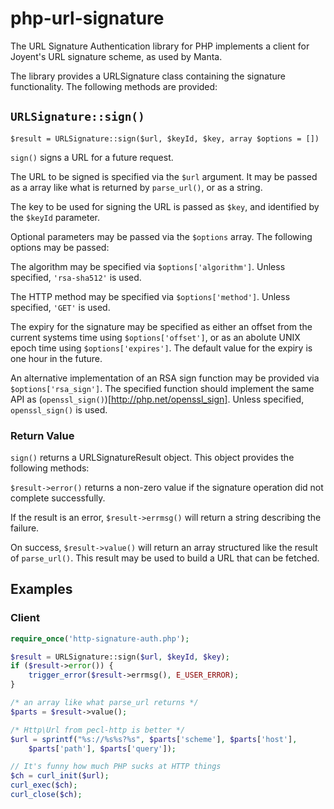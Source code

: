 # php-url-signature

The URL Signature Authentication library for PHP implements a client
for Joyent's URL signature scheme, as used by Manta.

The library provides a URLSignature class containing the signature
functionality. The following methods are provided:

## `URLSignature::sign()`

~~~{.php}
$result = URLSignature::sign($url, $keyId, $key, array $options = [])
~~~

`sign()` signs a URL for a future request.

The URL to be signed is specified via the `$url` argument. It may
be passed as a array like what is returned by `parse_url()`, or as
a string.

The key to be used for signing the URL is passed as `$key`, and
identified by the `$keyId` parameter.

Optional parameters may be passed via the `$options` array. The
following options may be passed:

The algorithm may be specified via `$options['algorithm']`. Unless
specified, `'rsa-sha512'` is used.

The HTTP method may be specified via `$options['method']`. Unless
specified, `'GET'` is used.

The expiry for the signature may be specified as either an offset
from the current systems time using `$options['offset']`, or as an
abolute UNIX epoch time using `$options['expires']`. The default
value for the expiry is one hour in the future.

An alternative implementation of an RSA sign function may be provided
via `$options['rsa_sign']`. The specified function should implement
the same API as (`openssl_sign()`)[http://php.net/openssl_sign].
Unless specified, `openssl_sign()` is used.

### Return Value

`sign()` returns a URLSignatureResult object. This object provides
the following methods:

`$result->error()` returns a non-zero value if the signature
operation did not complete successfully.

If the result is an error, `$result->errmsg()` will return a string
describing the failure.

On success, `$result->value()` will return an array structured like
the result of `parse_url()`. This result may be used to build a URL
that can be fetched.

## Examples

### Client

```php
require_once('http-signature-auth.php');

$result = URLSignature::sign($url, $keyId, $key);
if ($result->error()) {
	trigger_error($result->errmsg(), E_USER_ERROR);
}

/* an array like what parse_url returns */
$parts = $result->value();

/* Http\Url from pecl-http is better */
$url = sprintf("%s://%s%s?%s", $parts['scheme'], $parts['host'],
    $parts['path'], $parts['query']);

// It's funny how much PHP sucks at HTTP things
$ch = curl_init($url);
curl_exec($ch);
curl_close($ch);
```
